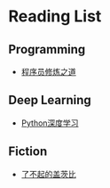 # Reading List

## Programming
* [程序员修炼之道](the_pragmatic_programmer.md)

## Deep Learning
* [Python深度学习](dl_keras.md)

## Fiction
* [了不起的盖茨比](the_great_gatsby.md)
